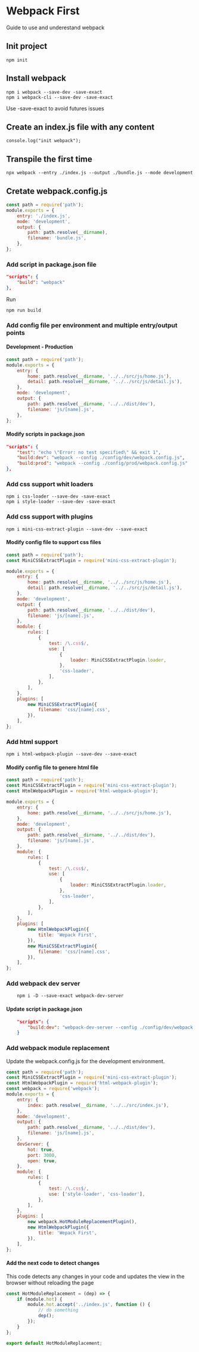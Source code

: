 # Webpack First

Guide to use and underestand webpack

## Init project

    npm init

## Install webpack

    npm i webpack --save-dev -save-exact
    npm i webpack-cli --save-dev -save-exact

Use -save-exact to avoid futures issues

## Create an index.js file with any content

    console.log("init webpack");

## Transpile the first time

    npx webpack --entry ./index.js --output ./bundle.js --mode development

## Cretate webpack.config.js

```javascript
const path = require('path');
module.exports = {
	entry: './index.js',
	mode: 'development',
	output: {
		path: path.resolve(__dirname),
		filename: 'bundle.js',
	},
};
```

### Add script in package.json file

```json
"scripts": {
	"build": "webpack"
},
```

Run

    npm run build

### Add config file per environment and multiple entry/output points

#### Development - Production

```javascript
const path = require('path');
module.exports = {
	entry: {
		home: path.resolve(__dirname, '../../src/js/home.js'),
		detail: path.resolve(__dirname, '../../src/js/detail.js'),
	},
	mode: 'development',
	output: {
		path: path.resolve(__dirname, '../../dist/dev'),
		filename: 'js/[name].js',
	},
};
```

#### Modify scripts in package.json

```json
"scripts": {
	"test": "echo \"Error: no test specified\" && exit 1",
	"build:dev": "webpack --config ./config/dev/webpack.config.js",
	"build:prod": "webpack --config ./config/prod/webpack.config.js"
},
```

### Add css support whit loaders

    npm i css-loader --save-dev -save-exact
    npm i style-loader --save-dev -save-exact

### Add css support with plugins

    npm i mini-css-extract-plugin --save-dev --save-exact

#### Modify config file to support css files

```javascript
const path = require('path');
const MiniCSSExtractPlugin = require('mini-css-extract-plugin');

module.exports = {
	entry: {
		home: path.resolve(__dirname, '../../src/js/home.js'),
		detail: path.resolve(__dirname, '../../src/js/detail.js'),
	},
	mode: 'development',
	output: {
		path: path.resolve(__dirname, '../../dist/dev'),
		filename: 'js/[name].js',
	},
	module: {
		rules: [
			{
				test: /\.css$/,
				use: [
					{
						loader: MiniCSSExtractPlugin.loader,
					},
					'css-loader',
				],
			},
		],
	},
	plugins: [
		new MiniCSSExtractPlugin({
			filename: 'css/[name].css',
		}),
	],
};
```

### Add html support

    npm i html-webpack-plugin --save-dev --save-exact

#### Modify config file to genere html file

```javascript
const path = require('path');
const MiniCSSExtractPlugin = require('mini-css-extract-plugin');
const HtmlWebpackPlugin = require('html-webpack-plugin');

module.exports = {
	entry: {
		home: path.resolve(__dirname, '../../src/js/home.js'),
	},
	mode: 'development',
	output: {
		path: path.resolve(__dirname, '../../dist/dev'),
		filename: 'js/[name].js',
	},
	module: {
		rules: [
			{
				test: /\.css$/,
				use: [
					{
						loader: MiniCSSExtractPlugin.loader,
					},
					'css-loader',
				],
			},
		],
	},
	plugins: [
		new HtmlWebpackPlugin({
			title: 'Wepack First',
		}),
		new MiniCSSExtractPlugin({
			filename: 'css/[name].css',
		}),
	],
};
```

### Add webpack dev server

    	npm i -D --save-exact webpack-dev-server

#### Update script in package.json

```json
	"scripts": {
		"build:dev": "webpack-dev-server --config ./config/dev/webpack.config.js"
	}
```

### Add webpack module replacement

Update the webpack.config.js for the development environment.

```javascript
const path = require('path');
const MiniCSSExtractPlugin = require('mini-css-extract-plugin');
const HtmlWebpackPlugin = require('html-webpack-plugin');
const webpack = require('webpack');
module.exports = {
	entry: {
		index: path.resolve(__dirname, '../../src/index.js'),
	},
	mode: 'development',
	output: {
		path: path.resolve(__dirname, '../../dist/dev'),
		filename: 'js/[name].js',
	},
	devServer: {
		hot: true,
		port: 3000,
		open: true,
	},
	module: {
		rules: [
			{
				test: /\.css$/,
				use: ['style-loader', 'css-loader'],
			},
		],
	},
	plugins: [
		new webpack.HotModuleReplacementPlugin(),
		new HtmlWebpackPlugin({
			title: 'Wepack First',
		}),
	],
};
```

#### Add the next code to detect changes

This code detects any changes in your code and updates the view in the browser without reloading the page

```javascript
const HotModuleReplacement = (dep) => {
	if (module.hot) {
		module.hot.accept('../index.js', function () {
			// do something
			dep();
		});
	}
};

export default HotModuleReplacement;
```
